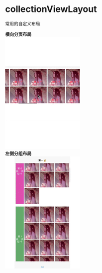# collectionViewLayout
常用的自定义布局

**横向分页布局**  
![image](https://github.com/jinboWeng/collectionViewLayout/blob/master/CollectionViewLayout/WHorizPagingLayout.gif)  
**左侧分组布局**  
![image](https://github.com/jinboWeng/collectionViewLayout/blob/master/CollectionViewLayout/WSideGroupLayout.gif)
